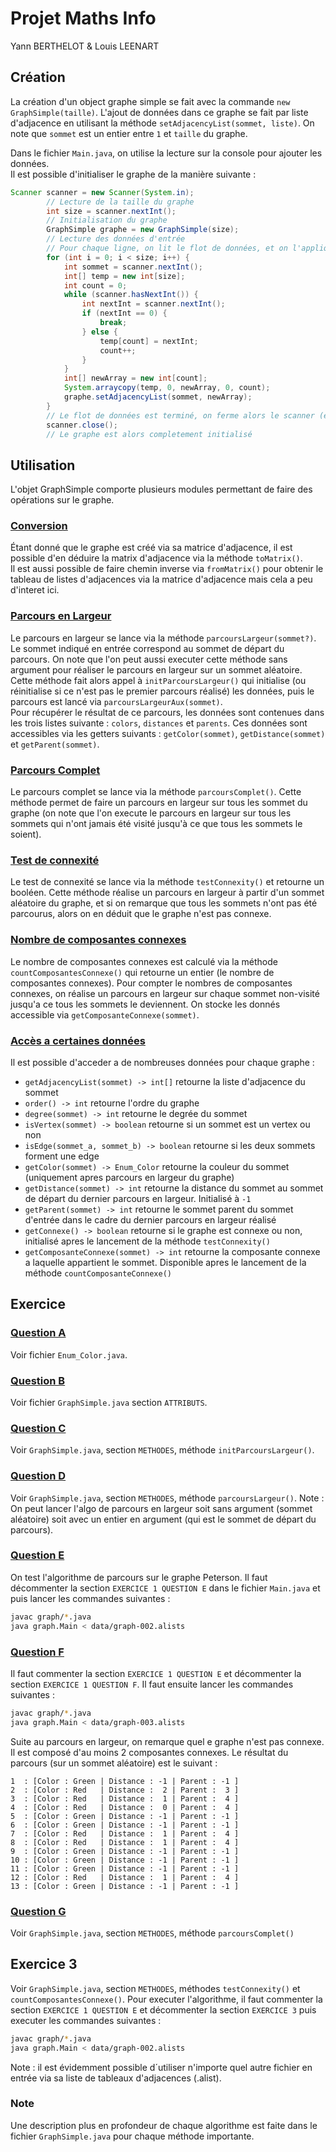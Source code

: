 # Projet Maths Info

Yann BERTHELOT & Louis LEENART

## Création

La création d'un object graphe simple se fait avec la commande `new GraphSimple(taille)`. L'ajout de données dans ce graphe se fait par liste d'adjacence en utilisant la méthode `setAdjacencyList(sommet, liste)`. On note que `sommet` est un entier entre `1` et `taille` du graphe. <br>

Dans le fichier `Main.java`, on utilise la lecture sur la console pour ajouter les données. <br>
Il est possible d'initialiser le graphe de la manière suivante :

```java
Scanner scanner = new Scanner(System.in);
        // Lecture de la taille du graphe
        int size = scanner.nextInt();
        // Initialisation du graphe
        GraphSimple graphe = new GraphSimple(size);
        // Lecture des données d'entrée
        // Pour chaque ligne, on lit le flot de données, et on l'applique au graphe.
        for (int i = 0; i < size; i++) {
            int sommet = scanner.nextInt();
            int[] temp = new int[size];
            int count = 0;
            while (scanner.hasNextInt()) {
                int nextInt = scanner.nextInt();
                if (nextInt == 0) {
                    break;
                } else {
                    temp[count] = nextInt;
                    count++;
                }
            }
            int[] newArray = new int[count];
            System.arraycopy(temp, 0, newArray, 0, count);
            graphe.setAdjacencyList(sommet, newArray);
        }
        // Le flot de données est terminé, on ferme alors le scanner (entrée de données)
        scanner.close();
        // Le graphe est alors completement initialisé
```

## Utilisation

L'objet GraphSimple comporte plusieurs modules permettant de faire des opérations sur le graphe.

### <u>Conversion</u>

Étant donné que le graphe est créé via sa matrice d'adjacence, il est possible d'en déduire la matrix d'adjacence via la méthode `toMatrix()`. <br>
Il est aussi possible de faire chemin inverse via `fromMatrix()` pour obtenir le tableau de listes d'adjacences via la matrice d'adjacence mais cela a peu d'interet ici.

### <u>Parcours en Largeur</u>

Le parcours en largeur se lance via la méthode `parcoursLargeur(sommet?)`. Le sommet indiqué en entrée correspond au sommet de départ du parcours. On note que l'on peut aussi executer cette méthode sans argument pour réaliser le parcours en largeur sur un sommet aléatoire. <br>
Cette méthode fait alors appel à `initParcoursLargeur()` qui initialise (ou réinitialise si ce n'est pas le premier parcours réalisé) les données, puis le parcours est lancé via `parcoursLargeurAux(sommet)`.<br>
Pour récupérer le résultat de ce parcours, les données sont contenues dans les trois listes suivante : `colors`, `distances` et `parents`. Ces données sont accessibles via les getters suivants : `getColor(sommet)`, `getDistance(sommet)` et `getParent(sommet)`.

### <u>Parcours Complet</u>

Le parcours complet se lance via la méthode `parcoursComplet()`. Cette méthode permet de faire un parcours en largeur sur tous les sommet du graphe (on note que l'on execute le parcours en largeur sur tous les sommets qui n'ont jamais été visité jusqu'à ce que tous les sommets le soient).

### <u>Test de connexité</u>

Le test de connexité se lance via la méthode `testConnexity()` et retourne un booléen. Cette méthode réalise un parcours en largeur à partir d'un sommet aléatoire du graphe, et si on remarque que tous les sommets n'ont pas été parcourus, alors on en déduit que le graphe n'est pas connexe.

### <u>Nombre de composantes connexes</u>

Le nombre de composantes connexes est calculé via la méthode `countComposantesConnexe()` qui retourne un entier (le nombre de composantes connexes). Pour compter le nombres de composantes connexes, on réalise un parcours en largeur sur chaque sommet non-visité jusqu'a ce tous les sommets le deviennent. On stocke les donnés accessible via `getComposanteConnexe(sommet)`.

### <u>Accès a certaines données</u>

Il est possible d'acceder a de nombreuses données pour chaque graphe :

- `getAdjacencyList(sommet) -> int[]` retourne la liste d'adjacence du sommet
- `order() -> int` retourne l'ordre du graphe
- `degree(sommet) -> int` retourne le degrée du sommet
- `isVertex(sommet) -> boolean` retourne si un sommet est un vertex ou non
- `isEdge(sommet_a, sommet_b) -> boolean` retourne si les deux sommets forment une edge
- `getColor(sommet) -> Enum_Color` retourne la couleur du sommet (uniquement apres parcours en largeur du graphe)
- `getDistance(sommet) -> int` retourne la distance du sommet au sommet de départ du dernier parcours en largeur. Initialisé à `-1`
- `getParent(sommet) -> int` retourne le sommet parent du sommet d'entrée dans le cadre du dernier parcours en largeur réalisé
- `getConnexe() -> boolean` retourne si le graphe est connexe ou non, initialisé apres le lancement de la méthode `testConnexity()`
- `getComposanteConnexe(sommet) -> int` retourne la composante connexe a laquelle appartient le sommet. Disponible apres le lancement de la méthode `countComposanteConnexe()`

## Exercice

### <u>Question A</u>

Voir fichier `Enum_Color.java`.

### <u>Question B</u>

Voir fichier `GraphSimple.java` section `ATTRIBUTS`.

### <u>Question C</u>

Voir `GraphSimple.java`, section `METHODES`, méthode `initParcoursLargeur()`.

### <u>Question D</u>

Voir `GraphSimple.java`, section `METHODES`, méthode `parcoursLargeur()`.
Note : On peut lancer l'algo de parcours en largeur soit sans argument (sommet aléatoire) soit avec un entier en argument (qui est le sommet de départ du parcours).

### <u>Question E</u>

On test l'algorithme de parcours sur le graphe Peterson. Il faut décommenter la section `EXERCICE 1 QUESTION E` dans le fichier `Main.java` et puis lancer les commandes suivantes :

```bash
javac graph/*.java
java graph.Main < data/graph-002.alists
```

### <u>Question F</u>

Il faut commenter la section `EXERCICE 1 QUESTION E` et décommenter la section `EXERCICE 1 QUESTION F`. Il faut ensuite lancer les commandes suivantes :

```bash
javac graph/*.java
java graph.Main < data/graph-003.alists
```

Suite au parcours en largeur, on remarque quel e graphe n'est pas connexe. Il est composé d'au moins 2 composantes connexes. Le résultat du parcours (sur un sommet aléatoire) est le suivant :

```
1  : [Color : Green | Distance : -1 | Parent : -1 ]
2  : [Color : Red   | Distance :  2 | Parent :  3 ]
3  : [Color : Red   | Distance :  1 | Parent :  4 ]
4  : [Color : Red   | Distance :  0 | Parent :  4 ]
5  : [Color : Green | Distance : -1 | Parent : -1 ]
6  : [Color : Green | Distance : -1 | Parent : -1 ]
7  : [Color : Red   | Distance :  1 | Parent :  4 ]
8  : [Color : Red   | Distance :  1 | Parent :  4 ]
9  : [Color : Green | Distance : -1 | Parent : -1 ]
10 : [Color : Green | Distance : -1 | Parent : -1 ]
11 : [Color : Green | Distance : -1 | Parent : -1 ]
12 : [Color : Red   | Distance :  1 | Parent :  4 ]
13 : [Color : Green | Distance : -1 | Parent : -1 ]
```

### <u>Question G</u>

Voir `GraphSimple.java`, section `METHODES`, méthode `parcoursComplet()`

## Exercice 3

Voir `GraphSimple.java`, section `METHODES`, méthodes `testConnexity()` et `countComposantesConnexe()`.
Pour executer l'algorithme, il faut commenter la section `EXERCICE 1 QUESTION E` et décommenter la section `EXERCICE 3` puis executer les commandes suivantes :

```bash
javac graph/*.java
java graph.Main < data/graph-002.alists
```

Note : il est évidemment possible d´utiliser n'importe quel autre fichier en entrée via sa liste de tableaux d'adjacences (.alist).

### Note

Une description plus en profondeur de chaque algorithme est faite dans le fichier `GraphSimple.java` pour chaque méthode importante.
